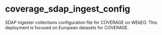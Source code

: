 # coverage_sdap_ingest_config
SDAP ingester collections configuration file for COVERAGE on WEkEO.  This deployment is focused on European datasets for COVERAGE.
